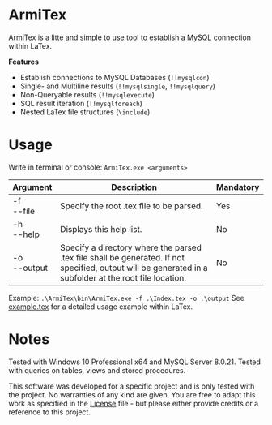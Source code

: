 ArmiTex
=======

ArmiTex is a litte and simple to use tool to establish a MySQL connection within LaTex.

**Features**
- Establish connections to MySQL Databases (`!!mysqlcon`)
- Single- and Multiline results (`!!mysqlsingle`, `!!mysqlquery`)
- Non-Queryable results (`!!mysqlexecute`)
- SQL result iteration (`!!mysqlforeach`)
- Nested LaTex file structures (`\include`)

# Usage
Write in terminal or console: `ArmiTex.exe <arguments>`

| Argument | Description | Mandatory |
|---	|---	|---	|
| -f<br/>--file | Specify the root .tex file to be parsed. | Yes |
| -h<br/>--help | Displays this help list. | No |
| -o<br/>--output  | Specify a directory where the parsed .tex file shall be generated. If not specified, output will be generated in a subfolder at the root file location. | No |

Example: `.\ArmiTex\bin\ArmiTex.exe -f .\Index.tex -o .\output`
See [example.tex](example.tex) for a detailed usage example within LaTex.

# Notes
Tested with Windows 10 Professional x64 and MySQL Server 8.0.21.
Tested with queries on tables, views and stored procedures.

This software was developed for a specific project and is only tested with the project. No warranties of any kind are given. You are free to adapt this work as specified in the [License](LICENSE) file - but please either provide credits or a reference to this project.